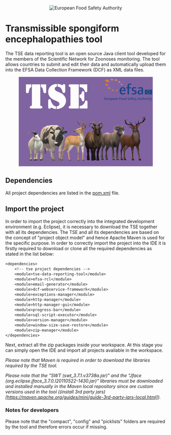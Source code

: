 <p align="center">
	<img src="http://www.efsa.europa.eu/profiles/efsa/themes/responsive_efsa/logo.png" alt="European Food Safety Authority"/>
</p>

# Transmissible spongiform encephalopathies tool
The TSE data reporting tool is an open source Java client tool developed for the members of the Scientific Network for Zoonoses monitoring. The tool allows countries to submit and edit their data and automatically upload them into the EFSA Data Collection Framework (DCF) as XML data files.

<p align="center">
    <img src="src/main/resources/icons/TSE_Splash.bmp" alt="TSE icon"/>
</p>

## Dependencies
All project dependencies are listed in the [pom.xml](https://github.com/openefsa/tse-reporting-tool/blob/master/pom.xml) file.

## Import the project
In order to import the project correctly into the integrated development environment (e.g. Eclipse), it is necessary to download the TSE together with all its dependencies.
The TSE and all its dependencies are based on the concept of "project object model" and hence Apache Maven is used for the specific purpose.
In order to correctly import the project into the IDE it is firstly required to download or clone all the required dependencies as stated in the list below:

	<dependencies>
		<!-- tse project dependencies -->
		<module>tse-data-reporting-tool</module>
		<module>efsa-rcl</module>
		<module>email-generator</module>
		<module>dcf-webservice-framework</module>
		<module>exceptions-manager</module>
		<module>http-manager</module>
		<module>http-manager-gui</module>
		<module>progress-bar</module>
		<module>sql-script-executor</module>
		<module>version-manager</module>
		<module>window-size-save-restore</module>
		<module>zip-manager</module>
	</dependencies>
	
Next, extract all the zip packages inside your workspace. At this stage you can simply open the IDE and import all projects available in the workspace.

_Please note that Maven is required in order to download the libraries required by the TSE tool._

_Please note that the "SWT (swt_3.7.1.v3738a.jar)" and the "Jface (org.eclipse.jface_3.7.0.I20110522-1430.jar)" libraries must be downloaded and installed manually in the Maven local repository since are custom versions used in the tool ((install 3rd party jars)[https://maven.apache.org/guides/mini/guide-3rd-party-jars-local.html])._

### Notes for developers
Please note that the "compact", "config" and "picklists" folders are required by the tool and therefore errors occur if missing.

